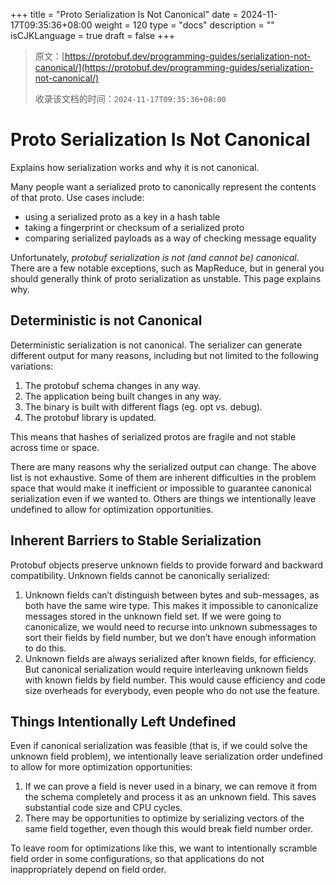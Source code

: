 +++
title = "Proto Serialization Is Not Canonical"
date = 2024-11-17T09:35:36+08:00
weight = 120
type = "docs"
description = ""
isCJKLanguage = true
draft = false
+++

> 原文：[https://protobuf.dev/programming-guides/serialization-not-canonical/](https://protobuf.dev/programming-guides/serialization-not-canonical/)
>
> 收录该文档的时间：`2024-11-17T09:35:36+08:00`

# Proto Serialization Is Not Canonical

Explains how serialization works and why it is not canonical.



Many people want a serialized proto to canonically represent the contents of that proto. Use cases include:

- using a serialized proto as a key in a hash table
- taking a fingerprint or checksum of a serialized proto
- comparing serialized payloads as a way of checking message equality

Unfortunately, *protobuf serialization is not (and cannot be) canonical*. There are a few notable exceptions, such as MapReduce, but in general you should generally think of proto serialization as unstable. This page explains why.

## Deterministic is not Canonical

Deterministic serialization is not canonical. The serializer can generate different output for many reasons, including but not limited to the following variations:

1. The protobuf schema changes in any way.
2. The application being built changes in any way.
3. The binary is built with different flags (eg. opt vs. debug).
4. The protobuf library is updated.

This means that hashes of serialized protos are fragile and not stable across time or space.

There are many reasons why the serialized output can change. The above list is not exhaustive. Some of them are inherent difficulties in the problem space that would make it inefficient or impossible to guarantee canonical serialization even if we wanted to. Others are things we intentionally leave undefined to allow for optimization opportunities.

## Inherent Barriers to Stable Serialization

Protobuf objects preserve unknown fields to provide forward and backward compatibility. Unknown fields cannot be canonically serialized:

1. Unknown fields can’t distinguish between bytes and sub-messages, as both have the same wire type. This makes it impossible to canonicalize messages stored in the unknown field set. If we were going to canonicalize, we would need to recurse into unknown submessages to sort their fields by field number, but we don’t have enough information to do this.
2. Unknown fields are always serialized after known fields, for efficiency. But canonical serialization would require interleaving unknown fields with known fields by field number. This would cause efficiency and code size overheads for everybody, even people who do not use the feature.

## Things Intentionally Left Undefined

Even if canonical serialization was feasible (that is, if we could solve the unknown field problem), we intentionally leave serialization order undefined to allow for more optimization opportunities:

1. If we can prove a field is never used in a binary, we can remove it from the schema completely and process it as an unknown field. This saves substantial code size and CPU cycles.
2. There may be opportunities to optimize by serializing vectors of the same field together, even though this would break field number order.

To leave room for optimizations like this, we want to intentionally scramble field order in some configurations, so that applications do not inappropriately depend on field order.
